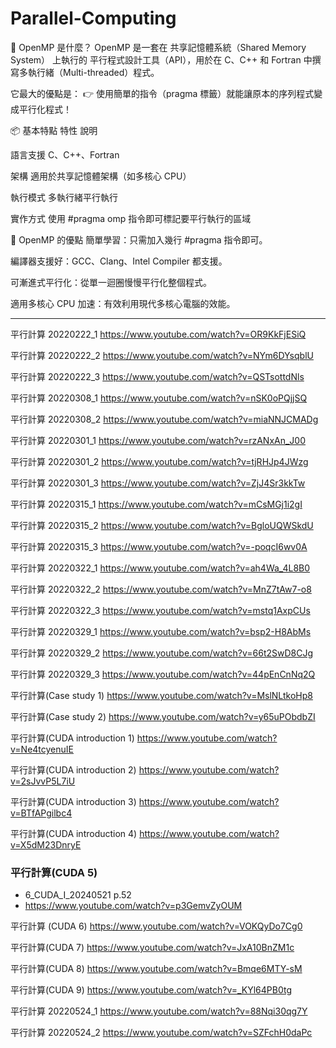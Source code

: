 # Parallel-Computing

🧠 OpenMP 是什麼？
OpenMP 是一套在 共享記憶體系統（Shared Memory System） 上執行的 平行程式設計工具（API），用於在 C、C++ 和 Fortran 中撰寫多執行緒（Multi-threaded）程式。

它最大的優點是： 👉 使用簡單的指令（pragma 標籤）就能讓原本的序列程式變成平行化程式！

📦 基本特點
特性	   說明

語言支援	 C、C++、Fortran

架構	   適用於共享記憶體架構（如多核心 CPU）

執行模式	 多執行緒平行執行

實作方式	 使用 #pragma omp 指令即可標記要平行執行的區域

🚀 OpenMP 的優點
簡單學習：只需加入幾行 #pragma 指令即可。

編譯器支援好：GCC、Clang、Intel Compiler 都支援。

可漸進式平行化：從單一迴圈慢慢平行化整個程式。

適用多核心 CPU 加速：有效利用現代多核心電腦的效能。

------------------------------------------------------------------------------

平行計算 20220222_1
https://www.youtube.com/watch?v=OR9KkFjESiQ

平行計算 20220222_2
https://www.youtube.com/watch?v=NYm6DYsqblU

平行計算 20220222_3
https://www.youtube.com/watch?v=QSTsottdNls

平行計算 20220308_1
https://www.youtube.com/watch?v=nSK0oPQjjSQ

平行計算 20220308_2
https://www.youtube.com/watch?v=miaNNJCMADg

平行計算 20220301_1
https://www.youtube.com/watch?v=rzANxAn_J00

平行計算 20220301_2
https://www.youtube.com/watch?v=tjRHJp4JWzg

平行計算 20220301_3
https://www.youtube.com/watch?v=ZjJ4Sr3kkTw

平行計算 20220315_1
https://www.youtube.com/watch?v=mCsMGj1i2gI

平行計算 20220315_2
https://www.youtube.com/watch?v=BgloUQWSkdU

平行計算 20220315_3
https://www.youtube.com/watch?v=-poqcI6wv0A

平行計算 20220322_1
https://www.youtube.com/watch?v=ah4Wa_4L8B0

平行計算 20220322_2
https://www.youtube.com/watch?v=MnZ7tAw7-o8

平行計算 20220322_3
https://www.youtube.com/watch?v=mstq1AxpCUs

平行計算 20220329_1
https://www.youtube.com/watch?v=bsp2-H8AbMs

平行計算 20220329_2
https://www.youtube.com/watch?v=66t2SwD8CJg

平行計算 20220329_3
https://www.youtube.com/watch?v=44pEnCnNq2Q

平行計算(Case study 1)
https://www.youtube.com/watch?v=MslNLtkoHp8

平行計算(Case study 2)
https://www.youtube.com/watch?v=y65uPObdbZI

平行計算(CUDA introduction 1)
https://www.youtube.com/watch?v=Ne4tcyenuIE

平行計算(CUDA introduction 2)
https://www.youtube.com/watch?v=2sJvvP5L7iU

平行計算(CUDA introduction 3)
https://www.youtube.com/watch?v=BTfAPgilbc4

平行計算(CUDA introduction 4)
https://www.youtube.com/watch?v=X5dM23DnryE

### 平行計算(CUDA 5) 
- 6_CUDA_I_20240521 p.52
- https://www.youtube.com/watch?v=p3GemvZyOUM

平行計算 (CUDA 6)
https://www.youtube.com/watch?v=VOKQyDo7Cg0

平行計算(CUDA 7)
https://www.youtube.com/watch?v=JxA10BnZM1c

平行計算(CUDA 8)
https://www.youtube.com/watch?v=Bmqe6MTY-sM

平行計算(CUDA 9)
https://www.youtube.com/watch?v=_KYl64PB0tg

平行計算 20220524_1
https://www.youtube.com/watch?v=88Nqi30qg7Y

平行計算 20220524_2
https://www.youtube.com/watch?v=SZFchH0daPc



